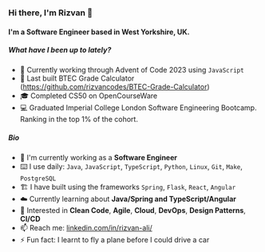 ### Hi there, I'm Rizvan 👋

#### I'm a Software Engineer based in West Yorkshire, UK.

##### What have I been up to lately?

- 🧩 Currently working through Advent of Code 2023 using `JavaScript`
- 🏫 Last built BTEC Grade Calculator (https://github.com/rizvancodes/BTEC-Grade-Calculator)
- 🎓 Completed CS50 on OpenCourseWare
- 💻 Graduated Imperial College London Software Engineering Bootcamp. Ranking in the top 1% of the cohort.

##### Bio

- 🧬 I'm currently working as a **Software Engineer**
- ⌨️ I use daily: `Java`, `JavaScript`, `TypeScript`, `Python`, `Linux`, `Git`, `Make`, `PostgreSQL`
- 🏗️ I have built using the frameworks `Spring`, `Flask`, `React`, `Angular`
- ☁️ Currently learning about **Java/Spring and TypeScript/Angular**
- 💬 Interested in **Clean Code**, **Agile**, **Cloud**, **DevOps**, **Design Patterns**, **CI/CD**
- 📫 Reach me: [linkedin.com/in/rizvan-ali/](https://www.linkedin.com/in/rizvan-ali/)
- ⚡️ Fun fact: I learnt to fly a plane before I could drive a car
